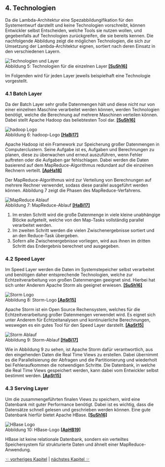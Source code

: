 ## 4. Technologien
Da die Lambda-Architektur eine Spezabbildungifikation für den Systementwurf darstellt und keine Technologien vorschreibt, können Entwickler selbst Entscheiden, welche Tools sie nutzen wollen, und gegebenfalls auf Technologien zurückgreifen, die sie bereits kennen. Die nachfolgende Abbildung zeigt die möglichen Technologien, die sich zur Umsetzung der Lambda-Architektur eignen, sortiert nach deren Einsatz in den verschiedenen Layern.

![Technologien und Layer](/images/Tools.png)  
Abbildung 5: Technologien für die einzelnen Layer [**[SuSh16]**](7_Literaturverzeichnis.md)  

Im Folgenden wird für jeden Layer jeweils beispielhaft eine Technologie vorgestellt.

### 4.1 Batch Layer
Da der Batch Layer sehr große Datenmengen hält und diese nicht nur von einer einzelnen Maschine verarbeitet werden können, werden Technologien benötigt, welche die Berechnung auf mehrere Maschinen verteilen können. Dabei stellt Apache Hadoop das beliebtesten Tool dar. [**[SuSh16]**](7_Literaturverzeichnis.md)   

![hadoop Logo](/images/hadoop-logo.png)  
Abbildung 6: hadoop-Logo [**[HaBi17]**](7_Literaturverzeichnis.md)    

Apache Hadoop ist ein Framework zur Speicherung großer Datenmengen in Computerclustern. Seine Aufgabe ist es, Aufgaben und Berechnungen zu planen, diese zu überwachen und erneut auszuführen, wenn Fehler auftreten oder die Aufgaben gar fehlschlagen. Dabei werden die Daten basierend auf dem MapReduce-Algorithmus redundant auf die einzelnen Rechnern verteilt. [**[ApHa18]**](7_Literaturverzeichnis.md)    

Der MapReduce-Algorithmus wird zur Verteilung von Berechnungen auf mehrere Rechner verwendet, sodass diese parallel ausgeführt werden können. Abbildung 7 zeigt die Phasen des MapReduce-Verfahrens.  

![MapReduce Ablauf](/images/MapReduce-Ablauf.png)  
Abbildung 7: MapReduce-Ablauf [**[HaBi17]**](7_Literaturverzeichnis.md)    
   

1. Im ersten Schritt wird die große Datenmenge in viele kleine unabhängige Blöcke aufgeteilt, welche von den Map-Tasks vollständig parallel verarbeitet werden.  
2. Im zweiten Schritt werden die vielen Zwischenergebnisse sortiert und an den Reduce-Task übergeben.
3. Sofern alle Zwischenergebnisse vorliegen, wird aus ihnen im dritten Schritt das Endergebnis berechnet und ausgegeben.

### 4.2 Speed Layer
Im Speed Layer werden die Daten im Systemstepeicher selbst verarbeitet und benötigen daher entsprechende Technologien, welche zur Echtzeitverarbeitung von großen Datenmengen geeignet sind. Hierbei hat sich unter Anderem Apache Storm als geeignet erwiesen. [**[SuSh16]**](7_Literaturverzeichnis.md)  

![Storm Logo](/images/storm-logo.png)  
Abbildung 8: Storm-Logo [**[ApSt15]**](7_Literaturverzeichnis.md)   

Apache Storm ist ein Open Source Rechensystem, welches für die Echtzeitverarbeitung großer Datenmengen verwendet wird. Es eignet sich unter Anderem für Echtzeitanalysen und kontinuierliche Berechnungen, weswegen es ein gutes Tool für den Speed Layer darstellt. [**[ApSt15]**](7_Literaturverzeichnis.md)  

![Storm Ablauf](/images/storm-Ablauf.png)  
Abbildung 9: Storm-Ablauf [**[HaBi17]**](7_Literaturverzeichnis.md)       

Wie in Abbildung 9 zu sehen, ist Apache Storm dafür verantwortlich, aus den eingehenden Daten die Real Time Views zu erstellen. Dabei übernimmt es die Parallelisierung der Abfragen und die Partitionierung und wiederholt bei Fehleraufkommen die notwendigen Schritte. Die Datenbank, in welche die Real Time Views gespeichert werden, kann dabei vom Entwickler selbst bestimmt werden. [**[ApSt15]**](7_Literaturverzeichnis.md)  

### 4.3 Serving Layer
Um die zusammengeführten finalen Views zu speichern, wird eine Datenbank mit guter Performance benötigt. Dabei ist es wichtig, dass die Datensätze schnell gelesen und geschrieben werden können. Eine gute Datenbank hierfür bietet Apache HBase. [**[SuSh16]**](7_Literaturverzeichnis.md)  

![HBase Logo](/images/hbase-logo.png)  
Abbildung 10: HBase-Logo [**[ApHB19]**](7_Literaturverzeichnis.md)   

HBase ist keine relationale Datenbank, sondern ein verteiltes Speichersystem für strukturierte Daten und ähnelt einer MapReduce-Anwendung.

[☜ vorheriges Kapitel](3_Architektur.md)
   |   [nächstes Kapitel ☞](5_Vorteile.md)